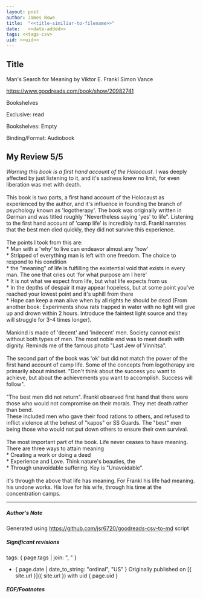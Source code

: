 ```yaml
---
layout: post
author: James Rowe
title:  "<<title-similiar-to-filename>>"
date:   <<date-added>>
tags: <<tags-csv>
uid: <<uid>>
---
```


<!-- highly dependent on how you personally use jekyll templates, and how you want this to show up -->

## Title

Man's Search for Meaning by Viktor E. Frankl
Simon Vance 

https://www.goodreads.com/book/show/20982741

Bookshelves

Exclusive: read

Bookshelves: Empty

Binding/Format: Audiobook

## My Review 5/5

*Warning this book is a first hand account of the Holocaust*. I was deeply affected by just listening to it, and it's sadness knew no limit, for even liberation was met with death.<br/><br/>This book is two parts, a first hand account of the Holocaust as experienced by the author, and it's influence in founding the branch of psychology known as 'logotherapy'. The book was originally written in German and was titled roughly "Nevertheless saying 'yes' to life". Listening to the first hand account of 'camp life' is incredibly hard. Frankl narrates that the best men died quickly, they did not survive this experience.<br/><br/>The points I took from this are:<br/>* Man with a 'why' to live can endeavor almost any 'how'<br/>* Stripped of everything man is left with one freedom. The choice to respond to his condition<br/>* the "meaning" of life is fulfilling the existential void that exists in every man. The one that cries out 'for what purpose am I here'<br/>* It is not what we expect from life, but what life expects from us<br/>* In the depths of despair it may appear hopeless, but at some point you've reached your lowest point and it's uphill from there<br/>* Hope can keep a man alive when by all rights he should be dead (From another book: Experiments show rats trapped in water with no light will give up and drown within 2 hours. Introduce the faintest light source and they will struggle for 3-4 times longer).<br/><br/>Mankind is made of 'decent' and 'indecent' men. Society cannot exist without both types of men. The most noble end was to meet death with dignity. Reminds me of the famous photo "Last Jew of Vinnitsa".<br/><br/>The second part of the book was 'ok' but did not match the power of the first hand account of camp life. Some of the concepts from logotherapy are primarily about mindset. "Don't think about the success you want to achieve, but about the achievements you want to accomplish. Success will follow".<br/><br/>"The best men did not return". Frankl observed first hand that there were those who would not compromise on their morals. They met death rather than bend.<br/>These included men who gave their food rations to others, and refused to inflict violence at the behest of "kapos" or SS Guards. The "best" men being those who would not put down others to ensure their own survival.<br/><br/>The most important part of the book. Life never ceases to have meaning. There are three ways to attain meaning<br/>* Creating a work or doing a deed<br/>* Experience and Love. Think nature's beauties, the <br/>* Through unavoidable suffering. Key is "Unavoidable".<br/><br/>it's through the above that life has meaning. For Frankl his life had meaning. his undone works. His love for his wife, through his time at the concentration camps.

---

##### Author's Note

Generated using https://github.com/jsr6720/goodreads-csv-to-md script

##### Significant revisions

tags: { page.tags | join: ", " } <!-- todo move this somewhere -->

- { page.date | date_to_string: "ordinal", "US" } Originally published on [{ site.url }]({ site.url }) with uid { page.uid }

##### EOF/Footnotes

